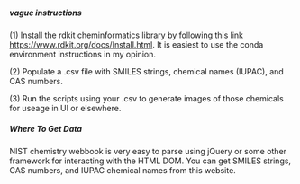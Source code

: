 ##### vague instructions

(1) Install the rdkit cheminformatics library by following this link https://www.rdkit.org/docs/Install.html. It is easiest to use the conda environment instructions in my opinion.

(2) Populate a .csv file with SMILES strings, chemical names (IUPAC), and CAS numbers.

(3) Run the scripts using your .csv to generate images of those chemicals for useage in UI or elsewhere.

##### Where To Get Data

NIST chemistry webbook is very easy to parse using jQuery or some other framework for interacting with the HTML DOM. You can get SMILES strings, CAS numbers, and IUPAC chemical names from this website.

